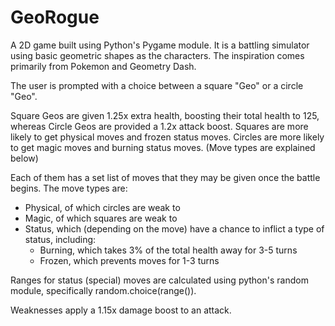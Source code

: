# GeoRogue

A 2D game built using Python's Pygame module. It is a battling simulator using basic geometric shapes as the characters. The inspiration comes primarily from Pokemon and Geometry Dash.

The user is prompted with a choice between a square "Geo" or a circle "Geo". 

Square Geos are given 1.25x extra health, boosting their total health to 125, whereas Circle Geos are provided a 1.2x attack boost. Squares are more likely to get physical moves and frozen status moves. Circles are more likely to get magic moves and burning status moves. (Move types are explained below)

Each of them has a set list of moves that they may be given once the battle begins. The move types are:

 - Physical, of which circles are weak to
 - Magic, of which squares are weak to
 - Status, which (depending on the move) have a chance to inflict a type of status, including:
   - Burning, which takes 3% of the total health away for 3-5 turns
   - Frozen, which prevents moves for 1-3 turns

Ranges for status (special) moves are calculated using python's random module, specifically random.choice(range()).

Weaknesses apply a 1.15x damage boost to an attack.